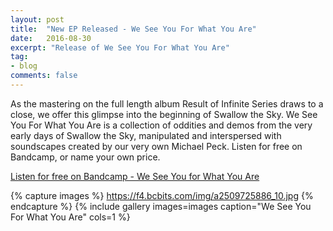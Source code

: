```yaml
---
layout: post
title:  "New EP Released - We See You For What You Are"
date:   2016-08-30
excerpt: "Release of We See You For What You Are"
tag:
- blog
comments: false
---
```


As the mastering on the full length album Result of Infinite Series draws to a close, we offer this glimpse into the beginning of Swallow the Sky. We See You For What You Are is a collection of oddities and demos from the very early days of Swallow the Sky, manipulated and interspersed with soundscapes created by our very own Michael Peck. Listen for free on Bandcamp, or name your own price.

[Listen for free on Bandcamp - We See You for What You Are](https://swallowthesky.bandcamp.com/album/we-see-you-for-what-you-are)

{% capture images %}
  https://f4.bcbits.com/img/a2509725886_10.jpg
{% endcapture %}
{% include gallery images=images caption="We See You For What You Are" cols=1 %}
